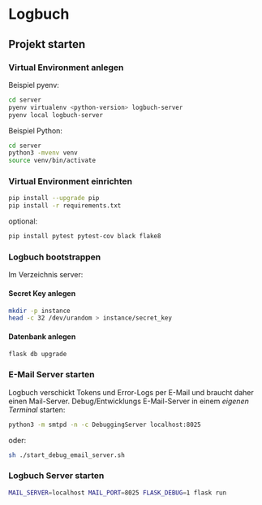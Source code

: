 # Logbuch

## Projekt starten
### Virtual Environment anlegen
Beispiel pyenv:
```bash
cd server
pyenv virtualenv <python-version> logbuch-server
pyenv local logbuch-server
```

Beispiel Python:
```bash
cd server
python3 -mvenv venv
source venv/bin/activate
```

### Virtual Environment einrichten
```bash
pip install --upgrade pip
pip install -r requirements.txt
```

optional:
```bash
pip install pytest pytest-cov black flake8
```

### Logbuch bootstrappen
Im Verzeichnis server:

#### Secret Key anlegen
```bash
mkdir -p instance
head -c 32 /dev/urandom > instance/secret_key
```

#### Datenbank anlegen
```bash
flask db upgrade
```

### E-Mail Server starten
Logbuch verschickt Tokens und Error-Logs per E-Mail und braucht daher einen Mail-Server.
Debug/Entwicklungs E-Mail-Server in einem _eigenen Terminal_ starten:
```bash
python3 -m smtpd -n -c DebuggingServer localhost:8025
```

oder:
```bash
sh ./start_debug_email_server.sh
```

### Logbuch Server starten
```bash
MAIL_SERVER=localhost MAIL_PORT=8025 FLASK_DEBUG=1 flask run
```
